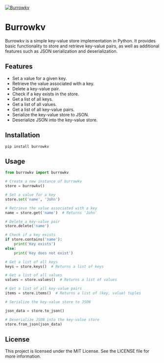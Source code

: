 [![Burrowkv](https://github.com/iunary/burrowkv/actions/workflows/app.yml/badge.svg)](https://github.com/iunary/burrowkv/actions/workflows/app.yml)

# Burrowkv

Burrowkv is a simple key-value store implementation in Python. It provides basic functionality to store and retrieve key-value pairs, as well as additional features such as JSON serialization and deserialization.

## Features

- Set a value for a given key.
- Retrieve the value associated with a key.
- Delete a key-value pair.
- Check if a key exists in the store.
- Get a list of all keys.
- Get a list of all values.
- Get a list of all key-value pairs.
- Serialize the key-value store to JSON.
- Deserialize JSON into the key-value store.

## Installation

```
pip install burrowkv
```

## Usage
```python
from burrowkv import burrowkv

# Create a new instance of burrowkv
store = burrowkv()

# Set a value for a key
store.set('name', 'John')

# Retrieve the value associated with a key
name = store.get('name')  # Returns 'John'

# Delete a key-value pair
store.delete('name')

# Check if a key exists
if store.contains('name'):
    print('Key exists')
else:
    print('Key does not exist')

# Get a list of all keys
keys = store.keys()  # Returns a list of keys

# Get a list of all values
values = store.values()  # Returns a list of values

# Get a list of all key-value pairs
items = store.items()  # Returns a list of (key, value) tuples

# Serialize the key-value store to JSON

json_data = store.to_json()

# Deserialize JSON into the key-value store
store.from_json(json_data)
```

## License
This project is licensed under the MIT License. See the LICENSE file for more information.
